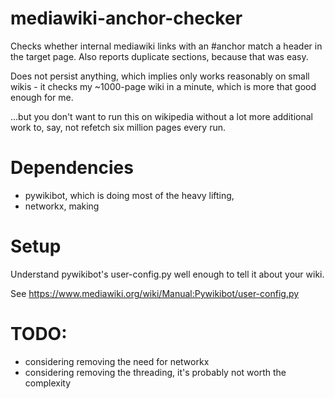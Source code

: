 # mediawiki-anchor-checker

Checks whether internal mediawiki links with an #anchor match a header in the target page. Also reports duplicate sections, because that was easy.

Does not persist anything, which implies only works reasonably on small wikis - it checks my ~1000-page wiki in a minute, which is more that good enough for me.

...but you don't want to run this on wikipedia without a lot more additional work to, say, not refetch six million pages every run.


# Dependencies

- pywikibot, which is doing most of the heavy lifting, 
- networkx, making 


# Setup

Understand pywikibot's user-config.py well enough to tell it about your wiki.

See https://www.mediawiki.org/wiki/Manual:Pywikibot/user-config.py


# TODO: 
- considering removing the need for networkx
- considering removing the threading, it's probably not worth the complexity
